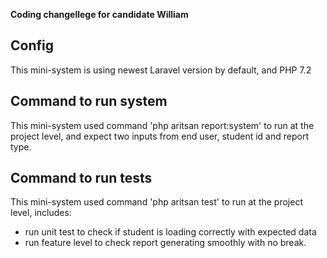 <p><strong>Coding changellege for candidate William</strong></p>

<h2>Config</h2>
<p>This mini-system is using newest Laravel version by default, and PHP 7.2</p>

<h2>Command to run system</h2>
<p>This mini-system used command 'php aritsan report:system' to run at the project level, and expect two inputs from end user, student id and report type.</p>

<h2>Command to run tests</h2>
<p>
  This mini-system used command 'php aritsan test' to run at the project level, includes: 
  <ul>
    <li> run unit test to check if student is loading correctly with expected data</li>
    <li> run feature level to check report generating smoothly with no break.</li>
   </ul>
</p>